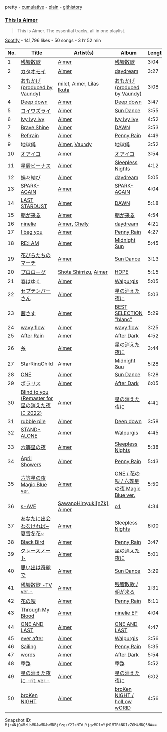 pretty - [cumulative](/playlists/cumulative/37i9dQZF1DZ06evO02uS96.md) - [plain](/playlists/plain/37i9dQZF1DZ06evO02uS96) - [githistory](https://github.githistory.xyz/mackorone/spotify-playlist-archive/blob/main/playlists/plain/37i9dQZF1DZ06evO02uS96)

### [This Is Aimer](https://open.spotify.com/playlist/37i9dQZF1DZ06evO02uS96)

> This is Aimer\. The essential tracks, all in one playlist.

[Spotify](https://open.spotify.com/user/spotify) - 141,796 likes - 50 songs - 3 hr 52 min

| No. | Title | Artist(s) | Album | Length |
|---|---|---|---|---|
| 1 | [残響散歌](https://open.spotify.com/track/7v8wKvNQQIxkugCFFjrkaO) | [Aimer](https://open.spotify.com/artist/0bAsR2unSRpn6BQPEnNlZm) | [残響散歌](https://open.spotify.com/album/1gfSftIuafqkGu28ely5z6) | 3:04 |
| 2 | [カタオモイ](https://open.spotify.com/track/2HovXsvcdJur52BOcYGydz) | [Aimer](https://open.spotify.com/artist/0bAsR2unSRpn6BQPEnNlZm) | [daydream](https://open.spotify.com/album/336m0kejdM5Fkw2HUX46Bw) | 3:27 |
| 3 | [おもかげ \(produced by Vaundy\)](https://open.spotify.com/track/6ts1KCOudfDYXYfyWtq0k1) | [milet](https://open.spotify.com/artist/45ft4DyTCEJfQwTBHXpdhM), [Aimer](https://open.spotify.com/artist/0bAsR2unSRpn6BQPEnNlZm), [Lilas Ikuta](https://open.spotify.com/artist/1qM11R4ylJyQiPJ0DffE9z) | [おもかげ \(produced by Vaundy\)](https://open.spotify.com/album/3PQH45Tw7K3IzTLsGze9UE) | 3:08 |
| 4 | [Deep down](https://open.spotify.com/track/42IF4VUNaIGc1oD74rHa8O) | [Aimer](https://open.spotify.com/artist/0bAsR2unSRpn6BQPEnNlZm) | [Deep down](https://open.spotify.com/album/7arScRaGCUmEWNeQEPDq3K) | 3:47 |
| 5 | [コイワズライ](https://open.spotify.com/track/0ZiO07cHvb675UDaKB1iix) | [Aimer](https://open.spotify.com/artist/0bAsR2unSRpn6BQPEnNlZm) | [Sun Dance](https://open.spotify.com/album/0FNWMFyb0nLCCHucsDfxmA) | 3:55 |
| 6 | [Ivy Ivy Ivy](https://open.spotify.com/track/4DjyuqJvrr10efe2aGoSYJ) | [Aimer](https://open.spotify.com/artist/0bAsR2unSRpn6BQPEnNlZm) | [Ivy Ivy Ivy](https://open.spotify.com/album/4zonvfa0E3bJJ52tSvsqLI) | 4:52 |
| 7 | [Brave Shine](https://open.spotify.com/track/46YSff2Rq1ZtN1YVk5cwbZ) | [Aimer](https://open.spotify.com/artist/0bAsR2unSRpn6BQPEnNlZm) | [DAWN](https://open.spotify.com/album/7EHV2huu8yHAsPjzgmUjka) | 3:53 |
| 8 | [Ref:rain](https://open.spotify.com/track/6MNY72T605kPIOH3hnioxu) | [Aimer](https://open.spotify.com/artist/0bAsR2unSRpn6BQPEnNlZm) | [Penny Rain](https://open.spotify.com/album/5WxSamBTcE3P1W6sT9My7B) | 4:49 |
| 9 | [地球儀](https://open.spotify.com/track/6NffEVuGbmTvIpfSS93aMU) | [Aimer](https://open.spotify.com/artist/0bAsR2unSRpn6BQPEnNlZm), [Vaundy](https://open.spotify.com/artist/2IUl3m1H1EQ7QfNbNWvgru) | [地球儀](https://open.spotify.com/album/486yrlQRriPBlck0MpnNRA) | 3:52 |
| 10 | [オアイコ](https://open.spotify.com/track/3E5HwkuvaaW60z6lLHj5D4) | [Aimer](https://open.spotify.com/artist/0bAsR2unSRpn6BQPEnNlZm) | [オアイコ](https://open.spotify.com/album/6Wa6Ga6TaKpFSeFGrVMs0M) | 3:54 |
| 11 | [星屑ビーナス](https://open.spotify.com/track/1CAhaSy2odeJoPIkFndCIB) | [Aimer](https://open.spotify.com/artist/0bAsR2unSRpn6BQPEnNlZm) | [Sleepless Nights](https://open.spotify.com/album/3ZrzXf0SU0XWmxOPBMpccD) | 4:12 |
| 12 | [蝶々結び](https://open.spotify.com/track/3HxJaKzob7tdcr4qmqfR1d) | [Aimer](https://open.spotify.com/artist/0bAsR2unSRpn6BQPEnNlZm) | [daydream](https://open.spotify.com/album/336m0kejdM5Fkw2HUX46Bw) | 5:05 |
| 13 | [SPARK\-AGAIN](https://open.spotify.com/track/3NEuSQZbVmfQwRuDKol40Y) | [Aimer](https://open.spotify.com/artist/0bAsR2unSRpn6BQPEnNlZm) | [SPARK\-AGAIN](https://open.spotify.com/album/3OBjI5LyxiWJZSEuBskBbG) | 4:04 |
| 14 | [LAST STARDUST](https://open.spotify.com/track/5SIvk89WNJKsl02ojARSYh) | [Aimer](https://open.spotify.com/artist/0bAsR2unSRpn6BQPEnNlZm) | [DAWN](https://open.spotify.com/album/7EHV2huu8yHAsPjzgmUjka) | 5:18 |
| 15 | [朝が来る](https://open.spotify.com/track/6Mq4q5OIMO25vBsKpFdlnH) | [Aimer](https://open.spotify.com/artist/0bAsR2unSRpn6BQPEnNlZm) | [朝が来る](https://open.spotify.com/album/072aXGXyby8RpZ4TNP37Rx) | 4:54 |
| 16 | [ninelie](https://open.spotify.com/track/164YLgHJYhqOEYUcAc93Xz) | [Aimer](https://open.spotify.com/artist/0bAsR2unSRpn6BQPEnNlZm), [Chelly](https://open.spotify.com/artist/7IYp1PwnGxaoNmljusPO8Z) | [daydream](https://open.spotify.com/album/336m0kejdM5Fkw2HUX46Bw) | 4:21 |
| 17 | [I beg you](https://open.spotify.com/track/5kKSQULHCPFE7CKMPrkAtP) | [Aimer](https://open.spotify.com/artist/0bAsR2unSRpn6BQPEnNlZm) | [Penny Rain](https://open.spotify.com/album/5WxSamBTcE3P1W6sT9My7B) | 4:27 |
| 18 | [RE:I AM](https://open.spotify.com/track/4hps0PPTjr0C8gSGUq1Has) | [Aimer](https://open.spotify.com/artist/0bAsR2unSRpn6BQPEnNlZm) | [Midnight Sun](https://open.spotify.com/album/5tWOnk7nrqGc6Fhqe74Kse) | 5:45 |
| 19 | [花びらたちのマーチ](https://open.spotify.com/track/31VUT0WkUfUkkIfEA1Has4) | [Aimer](https://open.spotify.com/artist/0bAsR2unSRpn6BQPEnNlZm) | [Sun Dance](https://open.spotify.com/album/0FNWMFyb0nLCCHucsDfxmA) | 3:13 |
| 20 | [プロローグ](https://open.spotify.com/track/7iH7uU8YCtkIgn8xyVNBEU) | [Shota Shimizu](https://open.spotify.com/artist/2ZjWbNQAjL74Pf4aqikIz2), [Aimer](https://open.spotify.com/artist/0bAsR2unSRpn6BQPEnNlZm) | [HOPE](https://open.spotify.com/album/7KDcEG3mcB0g6XWwFNZ6KR) | 5:15 |
| 21 | [春はゆく](https://open.spotify.com/track/2rizK3oastlZwyoYwrcLgC) | [Aimer](https://open.spotify.com/artist/0bAsR2unSRpn6BQPEnNlZm) | [Walpurgis](https://open.spotify.com/album/3iFkNa8SRNFHD7La40UqUz) | 5:05 |
| 22 | [セプテンバーさん](https://open.spotify.com/track/0TNCFV9nHsEz3E01HO3QrM) | [Aimer](https://open.spotify.com/artist/0bAsR2unSRpn6BQPEnNlZm) | [星の消えた夜に](https://open.spotify.com/album/1mR8kxKKuBobjRXaZjHWw4) | 5:03 |
| 23 | [茜さす](https://open.spotify.com/track/1jJjnRT0Pq6FdOpzAjGOTE) | [Aimer](https://open.spotify.com/artist/0bAsR2unSRpn6BQPEnNlZm) | [BEST SELECTION "blanc"](https://open.spotify.com/album/7yx6Q3WFOEDWIdVfkAmxIq) | 5:29 |
| 24 | [wavy flow](https://open.spotify.com/track/5qfFXRzbfiPrxRmYUdv9Of) | [Aimer](https://open.spotify.com/artist/0bAsR2unSRpn6BQPEnNlZm) | [wavy flow](https://open.spotify.com/album/6Q6nv2x3HSl4WZ5s0I7lzo) | 3:25 |
| 25 | [After Rain](https://open.spotify.com/track/0mpLgvlW0tztoBGKzfLRNr) | [Aimer](https://open.spotify.com/artist/0bAsR2unSRpn6BQPEnNlZm) | [After Dark](https://open.spotify.com/album/7xW2KsTPW5qytt3G9IxEXa) | 4:52 |
| 26 | [糸](https://open.spotify.com/track/1Q3wFTqaH9rmVGdGj85Lsa) | [Aimer](https://open.spotify.com/artist/0bAsR2unSRpn6BQPEnNlZm) | [星の消えた夜に](https://open.spotify.com/album/1mR8kxKKuBobjRXaZjHWw4) | 3:44 |
| 27 | [StarRingChild](https://open.spotify.com/track/3Xzb9D64WsKmYcV8AGMmeu) | [Aimer](https://open.spotify.com/artist/0bAsR2unSRpn6BQPEnNlZm) | [Midnight Sun](https://open.spotify.com/album/5tWOnk7nrqGc6Fhqe74Kse) | 5:28 |
| 28 | [ONE](https://open.spotify.com/track/01jAlHee4psROggfWjk8hp) | [Aimer](https://open.spotify.com/artist/0bAsR2unSRpn6BQPEnNlZm) | [Sun Dance](https://open.spotify.com/album/0FNWMFyb0nLCCHucsDfxmA) | 5:28 |
| 29 | [ポラリス](https://open.spotify.com/track/0m37tmxs9lX9LQjoNcvhKk) | [Aimer](https://open.spotify.com/artist/0bAsR2unSRpn6BQPEnNlZm) | [After Dark](https://open.spotify.com/album/7xW2KsTPW5qytt3G9IxEXa) | 6:05 |
| 30 | [Blind to you \(Remaster for 星の消えた夜に 2022\)](https://open.spotify.com/track/3QrRKBM0VEI2aVIW29Fkp2) | [Aimer](https://open.spotify.com/artist/0bAsR2unSRpn6BQPEnNlZm) | [星の消えた夜に](https://open.spotify.com/album/1mR8kxKKuBobjRXaZjHWw4) | 4:41 |
| 31 | [rubble pile](https://open.spotify.com/track/0kQrcW11G95tsTtR9JvFve) | [Aimer](https://open.spotify.com/artist/0bAsR2unSRpn6BQPEnNlZm) | [Deep down](https://open.spotify.com/album/1YSluMFx67PoAuWIMAEXEh) | 3:58 |
| 32 | [STAND\-ALONE](https://open.spotify.com/track/4adxfjDov8fxK1vXTVvGfU) | [Aimer](https://open.spotify.com/artist/0bAsR2unSRpn6BQPEnNlZm) | [Walpurgis](https://open.spotify.com/album/3iFkNa8SRNFHD7La40UqUz) | 4:45 |
| 33 | [六等星の夜](https://open.spotify.com/track/73tC9ZhU1iyphrL1ruQQWU) | [Aimer](https://open.spotify.com/artist/0bAsR2unSRpn6BQPEnNlZm) | [Sleepless Nights](https://open.spotify.com/album/3ZrzXf0SU0XWmxOPBMpccD) | 5:38 |
| 34 | [April Showers](https://open.spotify.com/track/1RYS6fQjK0nSYE8tZO7Aj1) | [Aimer](https://open.spotify.com/artist/0bAsR2unSRpn6BQPEnNlZm) | [Penny Rain](https://open.spotify.com/album/5WxSamBTcE3P1W6sT9My7B) | 5:43 |
| 35 | [六等星の夜 Magic Blue ver.](https://open.spotify.com/track/2O9zgoUcr8cc7QNGl89oTk) | [Aimer](https://open.spotify.com/artist/0bAsR2unSRpn6BQPEnNlZm) | [ONE / 花の唄 / 六等星の夜 Magic Blue ver.](https://open.spotify.com/album/2hrsWVbgZvnmKY9QTKDghN) | 5:50 |
| 36 | [s\-AVE](https://open.spotify.com/track/5VTCTEHELRevrwWxVNFrXB) | [SawanoHiroyuki\[nZk\]](https://open.spotify.com/artist/2EWXgN0xWOnbqJOxa9pWNO), [Aimer](https://open.spotify.com/artist/0bAsR2unSRpn6BQPEnNlZm) | [o1](https://open.spotify.com/album/0ntFpUDU2WMXtEtM4og8RL) | 4:34 |
| 37 | [あなたに出会わなければ\~夏雪冬花\~](https://open.spotify.com/track/76Q4LP5dkZiMVvwLIL1kEc) | [Aimer](https://open.spotify.com/artist/0bAsR2unSRpn6BQPEnNlZm) | [Sleepless Nights](https://open.spotify.com/album/3ZrzXf0SU0XWmxOPBMpccD) | 6:00 |
| 38 | [Black Bird](https://open.spotify.com/track/1ZcNroTXRfcL1soYCUolAV) | [Aimer](https://open.spotify.com/artist/0bAsR2unSRpn6BQPEnNlZm) | [Penny Rain](https://open.spotify.com/album/5WxSamBTcE3P1W6sT9My7B) | 3:47 |
| 39 | [グレースノート](https://open.spotify.com/track/6Cbj35JwbPVyBXfqtX17Jm) | [Aimer](https://open.spotify.com/artist/0bAsR2unSRpn6BQPEnNlZm) | [星の消えた夜に](https://open.spotify.com/album/1mR8kxKKuBobjRXaZjHWw4) | 5:01 |
| 40 | [思い出は奇麗で](https://open.spotify.com/track/3ei1nNNIVqST7wbZPUIjiK) | [Aimer](https://open.spotify.com/artist/0bAsR2unSRpn6BQPEnNlZm) | [Sun Dance](https://open.spotify.com/album/0FNWMFyb0nLCCHucsDfxmA) | 3:29 |
| 41 | [残響散歌 \-TV ver.\-](https://open.spotify.com/track/4EFzPkuqujpyksaprpREC0) | [Aimer](https://open.spotify.com/artist/0bAsR2unSRpn6BQPEnNlZm) | [残響散歌 / 朝が来る](https://open.spotify.com/album/1s8HOhHuEKwj4LUnnL2lJI) | 1:31 |
| 42 | [花の唄](https://open.spotify.com/track/3oSavJ5fMvJWZyR9zNHMte) | [Aimer](https://open.spotify.com/artist/0bAsR2unSRpn6BQPEnNlZm) | [Penny Rain](https://open.spotify.com/album/5WxSamBTcE3P1W6sT9My7B) | 6:11 |
| 43 | [Through My Blood <AM>](https://open.spotify.com/track/6S8yJ1otH9mlhVSXDMV9Bt) | [Aimer](https://open.spotify.com/artist/0bAsR2unSRpn6BQPEnNlZm) | [ninelie EP](https://open.spotify.com/album/1a1ckZAQAULGf2XuH3JbeN) | 4:04 |
| 44 | [ONE AND LAST](https://open.spotify.com/track/52hEoJr9DL19p4BKGuvnfv) | [Aimer](https://open.spotify.com/artist/0bAsR2unSRpn6BQPEnNlZm) | [ONE AND LAST](https://open.spotify.com/album/5jc9kybeA4JeT6xucySNte) | 4:47 |
| 45 | [ever after](https://open.spotify.com/track/0mkctINFN0327pYxp1CRhQ) | [Aimer](https://open.spotify.com/artist/0bAsR2unSRpn6BQPEnNlZm) | [Walpurgis](https://open.spotify.com/album/3iFkNa8SRNFHD7La40UqUz) | 3:56 |
| 46 | [Sailing](https://open.spotify.com/track/3mhLRc3Vn8CHlCropQ5yxu) | [Aimer](https://open.spotify.com/artist/0bAsR2unSRpn6BQPEnNlZm) | [Penny Rain](https://open.spotify.com/album/5WxSamBTcE3P1W6sT9My7B) | 5:35 |
| 47 | [words](https://open.spotify.com/track/0BYIoZmj58ibykXiHWRIwZ) | [Aimer](https://open.spotify.com/artist/0bAsR2unSRpn6BQPEnNlZm) | [After Dark](https://open.spotify.com/album/7xW2KsTPW5qytt3G9IxEXa) | 5:54 |
| 48 | [季路](https://open.spotify.com/track/2JFrbjQNJSBPeUz2Pn4ZaY) | [Aimer](https://open.spotify.com/artist/0bAsR2unSRpn6BQPEnNlZm) | [季路](https://open.spotify.com/album/6j0uUaKQdWOHV48kYA8fbA) | 5:52 |
| 49 | [星の消えた夜に \-rit\. ver.\-](https://open.spotify.com/track/6RD0mL1NtGlBAGKSl4IG5T) | [Aimer](https://open.spotify.com/artist/0bAsR2unSRpn6BQPEnNlZm) | [星の消えた夜に](https://open.spotify.com/album/1mR8kxKKuBobjRXaZjHWw4) | 6:02 |
| 50 | [broKen NIGHT](https://open.spotify.com/track/6CDkzGTESwc9huctjalPLU) | [Aimer](https://open.spotify.com/artist/0bAsR2unSRpn6BQPEnNlZm) | [broKen NIGHT / holLow wORlD](https://open.spotify.com/album/5Xqd1QR5Qeg5COX7IqQ1Co) | 4:56 |

Snapshot ID: `Mjc4NjQ4MzUsMDAwMDAwMDBjYzgzY2IzNTdjYjgzMDlmYjM1MTRkNDIzZGM4MDQ5NA==`
